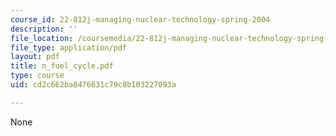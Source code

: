 ```yaml
---
course_id: 22-812j-managing-nuclear-technology-spring-2004
description: ''
file_location: /coursemedia/22-812j-managing-nuclear-technology-spring-2004/cd2c662ba8476631c79c8b103227093a_n_fuel_cycle.pdf
file_type: application/pdf
layout: pdf
title: n_fuel_cycle.pdf
type: course
uid: cd2c662ba8476631c79c8b103227093a

---
```

None
